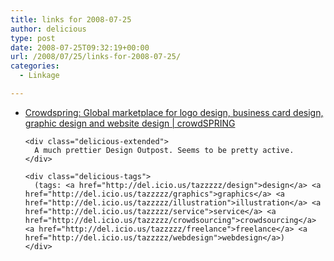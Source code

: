 ```yaml
---
title: links for 2008-07-25
author: delicious
type: post
date: 2008-07-25T09:32:19+00:00
url: /2008/07/25/links-for-2008-07-25/
categories:
  - Linkage

---
```

<ul class="delicious">
  <li>
    <div class="delicious-link">
      <a href="http://www.crowdspring.com/">Crowdspring: Global marketplace for logo design, business card design, graphic design and website design | crowdSPRING</a>
    </div>
    
    <div class="delicious-extended">
      A much prettier Design Outpost. Seems to be pretty active.
    </div>
    
    <div class="delicious-tags">
      (tags: <a href="http://del.icio.us/tazzzzz/design">design</a> <a href="http://del.icio.us/tazzzzz/graphics">graphics</a> <a href="http://del.icio.us/tazzzzz/illustration">illustration</a> <a href="http://del.icio.us/tazzzzz/service">service</a> <a href="http://del.icio.us/tazzzzz/crowdsourcing">crowdsourcing</a> <a href="http://del.icio.us/tazzzzz/freelance">freelance</a> <a href="http://del.icio.us/tazzzzz/webdesign">webdesign</a>)
    </div>
  </li>
</ul>